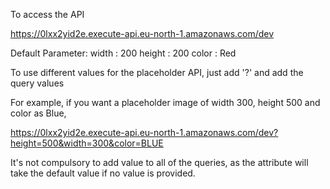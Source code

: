To access the API

https://0lxx2yid2e.execute-api.eu-north-1.amazonaws.com/dev

Default Parameter:
width   : 200
height  : 200
color   : Red

To use different values for the placeholder API, just add '?' and add the query values

For example, if you want a placeholder image of width 300, height 500 and color as Blue,

https://0lxx2yid2e.execute-api.eu-north-1.amazonaws.com/dev?height=500&width=300&color=BLUE

It's not compulsory to add value to all of the queries, as the attribute will take the default value if no value is provided.
